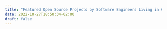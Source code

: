 ```yaml
---
title: "Featured Open Source Projects by Software Engineers Living in Costa del Sol:"
date: 2022-10-27T18:50:34+02:00
draft: false
---
```

